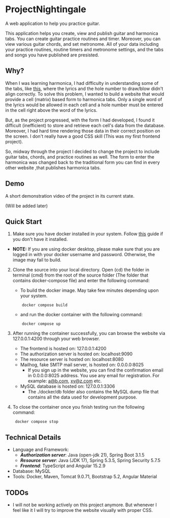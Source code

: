 # ProjectNightingale

A web application to help you practice guitar.

This application helps you create, view and publish guitar and harmonica tabs. You can create guitar practice routines and timer. Moreover, you can view various guitar chords, and set metronome. All of your data including your practice routines, routine timers and metronome settings, and the tabs and songs you have published are presisted.

## Why?
When I was learning harmonica, I had difficulty in understanding some of the tabs, like [this](https://www.harptabs.com/song.php?ID=18762), where the lyrics and the hole number to draw/blow didn't align correctly. To solve this problem, I wanted to build a website that would provide a cell (matrix) based form to harmonica tabs. Only a single word of the lyrics would be allowed in each cell and a hole number must be entered in the cell right above the word of the lyrics. 

But, as the project progressed, with the form I had developed, I found it difficult (inefficient) to store and retrieve each cell's data from the database. Moreover, I had hard time rendering those data in their correct position on the screen. I don't really have a good CSS skill (This was my first frontend project).

So, midway through the project I decided to change the project to include guitar tabs, chords, and practice routines as well. The form to enter the harmonica was changed back to the traditional form you can find in every other website ,that publishes harmonica tabs.

## Demo
A short demonstration video of the project in its current state. 

(Will be added later)


## Quick Start

1. Make sure you have docker installed in your system. Follow [this](https://docs.docker.com/engine/install/) guide if you don't have it installed.

  * **NOTE:** If you are using docker desktop, please make sure that you are logged in with your docker username and password. Otherwise, the image may fail to build. 

2. Clone the source into your local directory. Open (cd) the folder in terminal (cmd) from the root of the source folder (The folder that contains docker-compose file) and enter the following command:
    * To build the docker image. May take few minutes depending upon your system.
    ```
        docker compose build
    ```

    * and run the docker container with the following command:
    ```
        docker compose up
    ```

3.  After running the container successfully, you can browse the website via 127.0.0.1:4200 through your web browser.
    * The frontend is hosted on: 127.0.0.1:4200
    * The authorization server is hosted on: localhost:9090
    * The resource server is hosted on: localhost:8080
    * Mailhog, fake SMTP mail server, is hosted on: 0.0.0.0:8025    
      * If you sign up in the website, you can find the confirmation email in 0.0.0.0:8025 address. You use any email for registration. For example: a@b.com, xy@z.com etc.
    * MySQL database is hosted on: 127.0.0.1:3306
      * The ./docker/db folder also contains the MySQL dump file that contains all the data used for development purpose.

4. To close the container once you finish testing run the following command:
   ```
    docker compose stop
   ```  

## Technical Details

* Language and Framework:
  * **_Authorization server_**: Java (open-jdk 21), Spring Boot 3.1.5
  * **_Resource server_**: Java (JDK 17), Spring 5.3.5, Spring Security 5.7.5
  * **_Frontend_**: TypeScript and Angular 15.2.9
* Database: MySQL
* Tools: Docker, Maven, Tomcat 9.0.71, Bootstrap 5.2, Angular Material


## TODOs
* I will not be working actively on this project anymore. But whenever I feel like it I will try to improve the website visually with proper CSS. 






